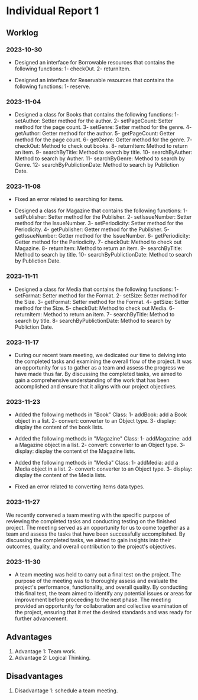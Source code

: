 # Individual Report 1
 
## Worklog


### 2023-10-30
- Designed an interface for Borrowable resources that contains the following functions:
  1- checkOut.
  2- returnItem.

- Designed an interface for Reservable resources that contains the following functions:
  1- reserve.
 
### 2023-11-04
 
- Designed a class for Books that contains the following functions:
  1- setAuthor: Setter method for the author.
  2- setPageCount: Setter method for the page count.
  3- setGenre: Setter method for the genre.
  4- getAuthor: Getter method for the author.
  5- getPageCount: Getter method for the page count.
  6- getGenre: Getter method for the genre.
  7- checkOut: Method to check out books.
  8- returnItem: Method to return an item.
  9- searchByTitle: Method to search by title.
  10- searchByAuther: Method to search by Auther.
  11- searchByGenre: Method to search by Genre.
  12- searchByPublictionDate: Method to search by Publiction Date.
  
### 2023-11-08
- Fixed an error related to searching for items.
  
- Designed a class for Magazine that contains the following functions:
  1- setPublisher: Setter method for the Publisher.
  2- setIssueNumber: Setter method for the IssueNumber.
  3- setPeriodicity: Setter method for the Periodicity.
  4- getPublisher: Getter method for the Publisher.
  5- getIssueNumber: Getter method for the IssueNumber.
  6- getPeriodicity: Getter method for the Periodicity.
  7- checkOut: Method to check out Magazine.
  8- returnItem: Method to return an item.
  9- searchByTitle: Method to search by title.
  10- searchByPublictionDate: Method to search by Publiction Date.
  

 
### 2023-11-11
- Designed a class for Media that contains the following functions:
  1- setFormat: Setter method for the Format.
  2- setSize: Setter method for the Size.
  3- getFormat: Setter method for the Format.
  4- getSize: Setter method for the Size.
  5- checkOut: Method to check out Media.
  6- returnItem:  Method to return an item.
  7- searchByTitle: Method to search by title.
  8- searchByPublictionDate: Method to search by Publiction Date.
  

 
### 2023-11-17
 
- During our recent team meeting, we dedicated our time to delving into the completed tasks and examining the overall flow of the project. It was an opportunity for us to gather as a team and assess the progress we have made thus far. By discussing the completed tasks, we aimed to gain a comprehensive understanding of the work that has been accomplished and ensure that it aligns with our project objectives.

 
### 2023-11-23
 
- Added the following methods in "Book" Class: 
  1- addBook: add a Book object in a list.
  2- convert: converter to an Object type.
  3- display: display the content of the book lists.

- Added the following methods in "Magazine" Class: 
  1- addMagazine: add a Magazine object in a list.
  2- convert: converter to an Object type.
  3- display: display the content of the Magazine lists.

- Added the following methods in "Media" Class: 
  1- addMedia: add a Media object in a list.
  2- convert: converter to an Object type.
  3- display: display the content of the Media lists.

- Fixed an error related to converting items data types.


### 2023-11-27
 
We recently convened a team meeting with the specific purpose of reviewing the completed tasks and conducting testing on the finished project. The meeting served as an opportunity for us to come together as a team and assess the tasks that have been successfully accomplished. By discussing the completed tasks, we aimed to gain insights into their outcomes, quality, and overall contribution to the project's objectives.

 
### 2023-11-30
 
- A team meeting was held to carry out a final test on the project. The purpose of the meeting was to thoroughly assess and evaluate the project's performance, functionality, and overall quality. By conducting this final test, the team aimed to identify any potential issues or areas for improvement before proceeding to the next phase. The meeting provided an opportunity for collaboration and collective examination of the project, ensuring that it met the desired standards and was ready for further advancement.


 
## Advantages
 
1. Advantage 1: Team work.
2. Advantage 2: Logical Thinking.
 
## Disadvantages
 
1. Disadvantage 1: schedule a team meeting.
